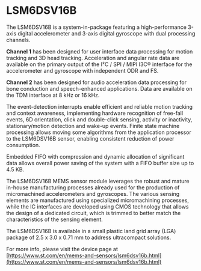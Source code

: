 # LSM6DSV16B

The LSM6DSV16B is a system-in-package featuring a high-performance 3-axis digital accelerometer and 3-axis digital gyroscope with dual processing channels.

**Channel 1** has been designed for user interface data processing for motion tracking and 3D head tracking.  Acceleration and angular rate data are available on the primary output of the I²C / SPI / MIPI I3C® interface for the accelerometer and gyroscope with independent ODR and FS.

**Channel 2** has been designed for audio acceleration data processing for bone conduction and speech-enhanced applications. Data are available on the TDM interface at 8 kHz or 16 kHz.

The event-detection interrupts enable efficient and reliable motion tracking and context awareness, implementing hardware recognition of free-fall events, 6D orientation, click and double-click sensing, activity or inactivity, stationary/motion detection and wake-up events. Finite state machine processing allows moving some algorithms from the application processor to the LSM6DSV16B sensor, enabling consistent reduction of power consumption.

Embedded FIFO with compression and dynamic allocation of significant data allows overall power saving of the system with a FIFO buffer size up to 4.5 KB.

The LSM6DSV16B MEMS sensor module leverages the robust and mature in-house manufacturing processes already used for the production of micromachined accelerometers and gyroscopes. The various sensing elements are manufactured using specialized micromachining processes, while the IC interfaces are developed using CMOS technology that allows the design of a dedicated circuit, which is trimmed to better match the characteristics of the sensing element.

The LSM6DSV16B is available in a small plastic land grid array (LGA) package of 2.5 x 3.0 x 0.71 mm to address ultracompact solutions.

For more info, please visit the device page at [https://www.st.com/en/mems-and-sensors/lsm6dsv16b.html](https://www.st.com/en/mems-and-sensors/lsm6dsv16b.html)

